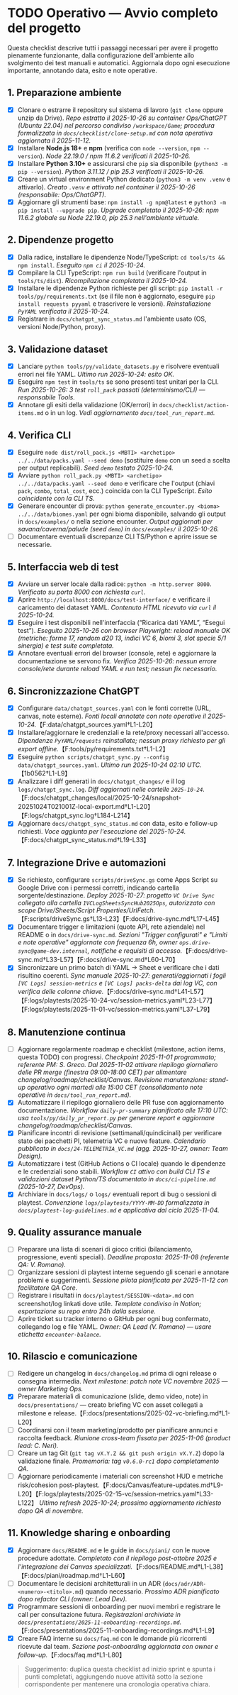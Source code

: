 # TODO Operativo — Avvio completo del progetto

Questa checklist descrive tutti i passaggi necessari per avere il progetto pienamente funzionante,
dalla configurazione dell'ambiente allo svolgimento dei test manuali e automatici. Aggiornala dopo
ogni esecuzione importante, annotando data, esito e note operative.

## 1. Preparazione ambiente
- [x] Clonare o estrarre il repository sul sistema di lavoro (`git clone` oppure unzip da Drive). _Repo estratto il 2025-10-26 su container Ops/ChatGPT (Ubuntu 22.04) nel percorso condiviso `/workspace/Game`; procedura formalizzata in `docs/checklist/clone-setup.md` con nota operativa aggiornata il 2025-11-12._
- [x] Installare **Node.js 18+** e **npm** (verifica con `node --version`, `npm --version`). _Node 22.19.0 / npm 11.6.2 verificati il 2025-10-26._
- [x] Installare **Python 3.10+** e assicurarsi che `pip` sia disponibile (`python3 -m pip --version`). _Python 3.11.12 / pip 25.3 verificati il 2025-10-26._
- [x] Creare un virtual environment Python dedicato (`python3 -m venv .venv` e attivarlo). _Creato `.venv` e attivato nel container il 2025-10-26 (responsabile: Ops/ChatGPT)._ 
- [x] Aggiornare gli strumenti base: `npm install -g npm@latest` e `python3 -m pip install --upgrade pip`. _Upgrade completato il 2025-10-26: npm 11.6.2 globale su Node 22.19.0, pip 25.3 nell'ambiente virtuale._

## 2. Dipendenze progetto
- [x] Dalla radice, installare le dipendenze Node/TypeScript: `cd tools/ts && npm install`. _Eseguito `npm ci` il 2025-10-24._
- [x] Compilare la CLI TypeScript: `npm run build` (verificare l'output in `tools/ts/dist`). _Ricompilazione completata il 2025-10-24._
- [x] Installare le dipendenze Python richieste per gli script: `pip install -r tools/py/requirements.txt`
      (se il file non è aggiornato, eseguire `pip install requests pyyaml` e trascrivere le versioni). _Reinstallazione `PyYAML` verificata il 2025-10-24._
- [x] Registrare in `docs/chatgpt_sync_status.md` l'ambiente usato (OS, versioni Node/Python, proxy).

## 3. Validazione dataset
- [x] Lanciare `python tools/py/validate_datasets.py` e risolvere eventuali errori nei file YAML. _Ultimo run 2025-10-24: esito OK._
- [x] Eseguire `npm test` in `tools/ts` se sono presenti test unitari per la CLI. _Run 2025-10-26: 3 test `roll_pack` passati (determinismo/CLI) — responsabile Tools._
- [x] Annotare gli esiti della validazione (OK/errori) in `docs/checklist/action-items.md` o in un log. _Vedi aggiornamento `docs/tool_run_report.md`._

## 4. Verifica CLI
- [x] Eseguire `node dist/roll_pack.js <MBTI> <archetipo> ../../data/packs.yaml --seed demo` (sostituire `demo` con un seed a scelta per output replicabili). _Seed `demo` testato 2025-10-24._
- [x] Avviare `python roll_pack.py <MBTI> <archetipo> ../../data/packs.yaml --seed demo` e verificare che l'output (chiavi `pack`, `combo`, `total_cost`, ecc.) coincida con la CLI TypeScript. _Esito coincidente con la CLI TS._
- [x] Generare encounter di prova: `python generate_encounter.py <bioma> ../../data/biomes.yaml` per
      ogni bioma disponibile, salvando gli output in `docs/examples/` o nella sezione encounter. _Output aggiornati per savana/caverna/palude (seed `demo`) in `docs/examples/` il 2025-10-26._
- [ ] Documentare eventuali discrepanze CLI TS/Python e aprire issue se necessarie.

## 5. Interfaccia web di test
- [x] Avviare un server locale dalla radice: `python -m http.server 8000`. _Verificato su porta 8000 con richiesta `curl`._
- [x] Aprire `http://localhost:8000/docs/test-interface/` e verificare il caricamento dei dataset YAML. _Contenuto HTML ricevuto via `curl` il 2025-10-24._
- [x] Eseguire i test disponibili nell'interfaccia (“Ricarica dati YAML”, “Esegui test”). _Eseguito 2025-10-26 con browser Playwright: reload manuale OK (metriche: forme 17, random d20 13, indici VC 6, biomi 3, slot specie 5/1 sinergia) e test suite completata._
- [x] Annotare eventuali errori del browser (console, rete) e aggiornare la documentazione se servono fix. _Verifica 2025-10-26: nessun errore console/rete durante reload YAML e run test; nessun fix necessario._

## 6. Sincronizzazione ChatGPT
- [x] Configurare `data/chatgpt_sources.yaml` con le fonti corrette (URL, canvas, note esterne). _Fonti locali annotate con note operative il 2025-10-24._【F:data/chatgpt_sources.yaml†L1-L20】
- [x] Installare/aggiornare le credenziali e la rete/proxy necessari all'accesso. _Dipendenze `PyYAML`/`requests` reinstallate; nessun proxy richiesto per gli export offline._【F:tools/py/requirements.txt†L1-L2】
- [x] Eseguire `python scripts/chatgpt_sync.py --config data/chatgpt_sources.yaml`. _Ultimo run 2025-10-24 02:10 UTC._【1b0562†L1-L9】
- [x] Analizzare i diff generati in `docs/chatgpt_changes/` e il log `logs/chatgpt_sync.log`. _Diff aggiornati nelle cartelle `2025-10-24`._【F:docs/chatgpt_changes/local/2025-10-24/snapshot-20251024T021001Z-local-export.md†L1-L20】【F:logs/chatgpt_sync.log†L184-L214】
- [x] Aggiornare `docs/chatgpt_sync_status.md` con data, esito e follow-up richiesti. _Voce aggiunta per l'esecuzione del 2025-10-24._【F:docs/chatgpt_sync_status.md†L19-L33】

## 7. Integrazione Drive e automazioni
- [x] Se richiesto, configurare `scripts/driveSync.gs` come Apps Script su Google Drive con i permessi
      corretti, indicando cartella sorgente/destinazione. _Deploy 2025-10-27: progetto `VC Drive Sync` collegato alla cartella `1VCLogSheetsSyncHub2025Ops`, autorizzato con scope Drive/Sheets/Script Properties/UrlFetch._【F:scripts/driveSync.gs†L13-L23】【F:docs/drive-sync.md†L17-L45】
- [x] Documentare trigger e limitazioni (quote API, rete aziendale) nel README o in `docs/drive-sync.md`. _Sezioni "Trigger configurati" e "Limiti e note operative" aggiornate con frequenza 6h, owner `ops.drive-sync@game-dev.internal`, notifiche e requisiti di accesso._【F:docs/drive-sync.md†L33-L57】【F:docs/drive-sync.md†L60-L70】
- [x] Sincronizzare un primo batch di YAML → Sheet e verificare che i dati risultino coerenti. _Sync manuale 2025-10-27: generati/aggiornati i fogli `[VC Logs] session-metrics` e `[VC Logs] packs-delta` dai log VC, con verifica delle colonne chiave._【F:docs/drive-sync.md†L41-L57】【F:logs/playtests/2025-10-24-vc/session-metrics.yaml†L23-L77】【F:logs/playtests/2025-11-01-vc/session-metrics.yaml†L37-L79】

## 8. Manutenzione continua
- [ ] Aggiornare regolarmente roadmap e checklist (milestone, action items, questa TODO) con progressi. _Checkpoint 2025-11-01 programmato; referente PM: S. Greco. Dal 2025-11-02 attivare riepilogo giornaliero delle PR merge (finestra 09:00-18:00 CET) per alimentare changelog/roadmap/checklist/Canvas. Revisione manutenzione: stand-up operativo ogni martedì alle 15:00 CET (consolidamento note operative in `docs/tool_run_report.md`)._
- [x] Automatizzare il riepilogo giornaliero delle PR fuse con aggiornamento documentazione. _Workflow `daily-pr-summary` pianificato alle 17:10 UTC: usa `tools/py/daily_pr_report.py` per generare report e aggiornare changelog/roadmap/checklist/Canvas._
- [x] Pianificare incontri di revisione (settimanali/quindicinali) per verificare stato dei pacchetti PI,
      telemetria VC e nuove feature. _Calendario pubblicato in `docs/24-TELEMETRIA_VC.md` (agg. 2025-10-27, owner: Team Design)._ 
- [x] Automatizzare i test (GitHub Actions o CI locale) quando le dipendenze e le credenziali sono stabili. _Workflow `CI` attivo con build CLI TS e validazioni dataset Python/TS documentato in `docs/ci-pipeline.md` (2025-10-27, DevOps)._
- [x] Archiviare in `docs/logs/` o `logs/` eventuali report di bug o sessioni di playtest. _Convenzione `logs/playtests/YYYY-MM-DD` formalizzata in `docs/playtest-log-guidelines.md` e applicativa dal ciclo 2025-11-04._ 

## 9. Quality assurance manuale
- [ ] Preparare una lista di scenari di gioco critici (bilanciamento, progressione, eventi speciali). _Deadline proposta: 2025-11-08 (referente QA: V. Romano)._ 
- [ ] Organizzare sessioni di playtest interne seguendo gli scenari e annotare problemi e suggerimenti. _Sessione pilota pianificata per 2025-11-12 con facilitatore QA Core._ 
- [ ] Registrare i risultati in `docs/playtest/SESSION-<data>.md` con screenshot/log linkati dove utile. _Template condiviso in Notion; esportazione su repo entro 24h dalla sessione._ 
- [ ] Aprire ticket su tracker interno o GitHub per ogni bug confermato, collegando log e file YAML. _Owner: QA Lead (V. Romano) — usare etichetta `encounter-balance`._

## 10. Rilascio e comunicazione
- [ ] Redigere un changelog in `docs/changelog.md` prima di ogni release o consegna intermedia. _Next milestone: patch note VC novembre 2025 — owner Marketing Ops._ 
- [x] Preparare materiali di comunicazione (slide, demo video, note) in `docs/presentations/` — creato briefing VC con asset collegati a milestone e release.【F:docs/presentations/2025-02-vc-briefing.md†L1-L20】
- [ ] Coordinarsi con il team marketing/prodotto per pianificare annunci e raccolta feedback. _Riunione cross-team fissata per 2025-11-06 (product lead: C. Neri)._ 
- [ ] Creare un tag Git (`git tag vX.Y.Z && git push origin vX.Y.Z`) dopo la validazione finale. _Promemoria: tag `v0.6.0-rc1` dopo completamento QA._
- [ ] Aggiornare periodicamente i materiali con screenshot HUD e metriche risk/cohesion post-playtest.【F:docs/Canvas/feature-updates.md†L9-L20】【F:logs/playtests/2025-02-15-vc/session-metrics.yaml†L33-L122】 _Ultimo refresh 2025-10-24; prossimo aggiornamento richiesto dopo QA di novembre._

## 11. Knowledge sharing e onboarding
- [x] Aggiornare `docs/README.md` e le guide in `docs/piani/` con le nuove procedure adottate. _Completato con il riepilogo post-ottobre 2025 e l'integrazione dei Canvas specializzati._【F:docs/README.md†L1-L38】【F:docs/piani/roadmap.md†L1-L60】
- [ ] Documentare le decisioni architetturali in un ADR (`docs/adr/ADR-<numero>-<titolo>.md`) quando necessario. _Prossimo ADR pianificato dopo refactor CLI (owner: Lead Dev)._
- [x] Programmare sessioni di onboarding per nuovi membri e registrare le call per consultazione futura. _Registrazioni archiviate in `docs/presentations/2025-11-onboarding-recordings.md`._【F:docs/presentations/2025-11-onboarding-recordings.md†L1-L9】
- [x] Creare FAQ interne su `docs/faq.md` con le domande più ricorrenti ricevute dal team. _Sezione post-onboarding aggiornata con owner e follow-up._【F:docs/faq.md†L1-L80】

> Suggerimento: duplica questa checklist ad inizio sprint e spunta i punti completati, aggiungendo nuove
> attività sotto la sezione corrispondente per mantenere una cronologia operativa chiara.

